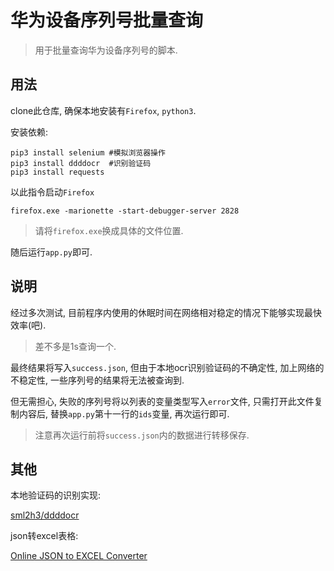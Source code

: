 # 华为设备序列号批量查询

> 用于批量查询华为设备序列号的脚本.

## 用法

clone此仓库, 确保本地安装有`Firefox`, `python3`.

安装依赖:

```shell
pip3 install selenium #模拟浏览器操作
pip3 install ddddocr  #识别验证码
pip3 install requests
```

以此指令启动`Firefox`

```shell
firefox.exe -marionette -start-debugger-server 2828
```

> 请将`firefox.exe`换成具体的文件位置.

随后运行`app.py`即可.

## 说明

经过多次测试, 目前程序内使用的休眠时间在网络相对稳定的情况下能够实现最快效率(吧).

> 差不多是1s查询一个.

最终结果将写入`success.json`, 但由于本地ocr识别验证码的不确定性, 加上网络的不稳定性, 一些序列号的结果将无法被查询到.

但无需担心, 失败的序列号将以列表的变量类型写入`error`文件, 只需打开此文件复制内容后, 替换`app.py`第十一行的`ids`变量, 再次运行即可.

> 注意再次运行前将`success.json`内的数据进行转移保存.

## 其他

本地验证码的识别实现:

[sml2h3/ddddocr](https://github.com/sml2h3/ddddocr)

json转excel表格:

[Online JSON to EXCEL Converter](https://products.aspose.app/cells/conversion/json-to-xlsx)